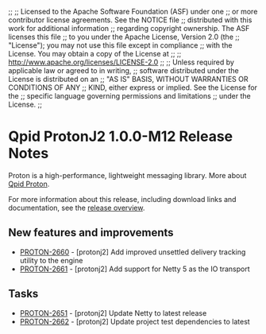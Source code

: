 ;;
;; Licensed to the Apache Software Foundation (ASF) under one
;; or more contributor license agreements.  See the NOTICE file
;; distributed with this work for additional information
;; regarding copyright ownership.  The ASF licenses this file
;; to you under the Apache License, Version 2.0 (the
;; "License"); you may not use this file except in compliance
;; with the License.  You may obtain a copy of the License at
;;
;;   http://www.apache.org/licenses/LICENSE-2.0
;;
;; Unless required by applicable law or agreed to in writing,
;; software distributed under the License is distributed on an
;; "AS IS" BASIS, WITHOUT WARRANTIES OR CONDITIONS OF ANY
;; KIND, either express or implied.  See the License for the
;; specific language governing permissions and limitations
;; under the License.
;;

# Qpid ProtonJ2 1.0.0-M12 Release Notes

Proton is a high-performance, lightweight messaging library. More
about [Qpid Proton]({{site_url}}/proton/index.html).

For more information about this release, including download links and
documentation, see the [release overview](index.html).


## New features and improvements

 - [PROTON-2660](https://issues.apache.org/jira/browse/PROTON-2660) - [protonj2] Add improved unsettled delivery tracking utility to the engine
 - [PROTON-2661](https://issues.apache.org/jira/browse/PROTON-2661) - [protonj2] Add support for Netty 5 as the IO transport 

## Tasks

 - [PROTON-2651](https://issues.apache.org/jira/browse/PROTON-2651) - [protonj2] Update Netty to latest release
 - [PROTON-2662](https://issues.apache.org/jira/browse/PROTON-2662) - [protonj2] Update project test dependencies to latest